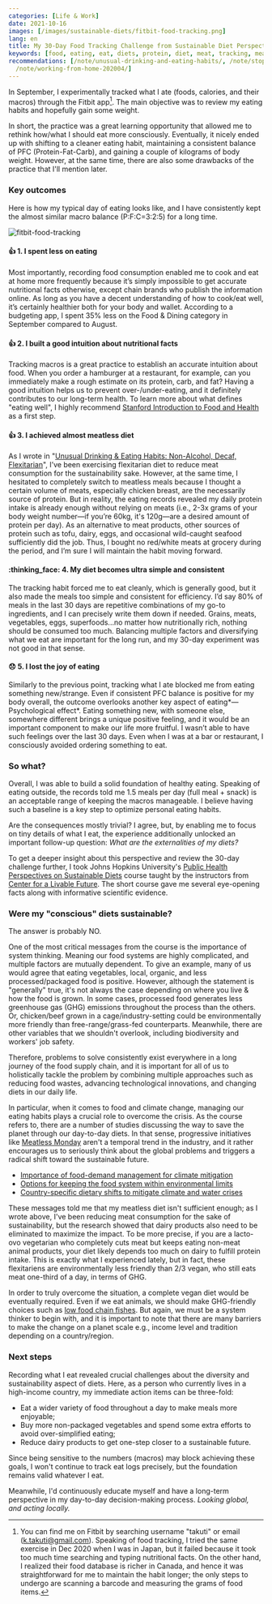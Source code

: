 ```yaml
---
categories: [Life & Work]
date: 2021-10-16
images: [/images/sustainable-diets/fitbit-food-tracking.png]
lang: en
title: My 30-Day Food Tracking Challenge from Sustainable Diet Perspective
keywords: [food, eating, eat, diets, protein, diet, meat, tracking, meals, day]
recommendations: [/note/unusual-drinking-and-eating-habits/, /note/stop-drinking-alone/,
  /note/working-from-home-202004/]
---
```

 
In September, I experimentally tracked what I ate (foods, calories, and their macros) through the Fitbit app[^1]. The main objective was to review my eating habits and hopefully gain some weight.
 
In short, the practice was a great learning opportunity that allowed me to rethink how/what I should eat more consciously. Eventually, it nicely ended up with shifting to a cleaner eating habit, maintaining a consistent balance of PFC (Protein-Fat-Carb), and gaining a couple of kilograms of body weight. However, at the same time, there are also some drawbacks of the practice that I'll mention later.
 
### Key outcomes
 
Here is how my typical day of eating looks like, and I have consistently kept the almost similar macro balance (P:F:C=3:2:5) for a long time.
 
![fitbit-food-tracking](/images/sustainable-diets/fitbit-food-tracking.png)
 
#### :+1: 1. I spent less on eating
 
Most importantly, recording food consumption enabled me to cook and eat at home more frequently because it’s simply impossible to get accurate nutritional facts otherwise, except chain brands who publish the information online. As long as you have a decent understanding of how to cook/eat well, it’s certainly healthier both for your body and wallet. According to a budgeting app, I spent 35% less on the Food & Dining category in September compared to August.
 
#### :+1: 2. I built a good intuition about nutritional facts
 
Tracking macros is a great practice to establish an accurate intuition about food. When you order a hamburger at a restaurant, for example, can you immediately make a rough estimate on its protein, carb, and fat? Having a good intuition helps us to prevent over-/under-eating, and it definitely contributes to our long-term health. To learn more about what defines "eating well", I highly recommend [Stanford Introduction to Food and Health](https://www.coursera.org/learn/food-and-health) as a first step.
 
#### :+1: 3. I achieved almost meatless diet
 
As I wrote in "[Unusual Drinking & Eating Habits: Non-Alcohol, Decaf, Flexitarian](/note/unusual-drinking-and-eating-habits/)", I’ve been exercising flexitarian diet to reduce meat consumption for the sustainability sake. However, at the same time, I hesitated to completely switch to meatless meals because I thought a certain volume of meats, especially chicken breast, are the necessarily source of protein. But in reality, the eating records revealed my daily protein intake is already enough without relying on meats (i.e., 2-3x grams of your body weight number&mdash;if you’re 60kg, it's 120g&mdash;are a desired amount of protein per day). As an alternative to meat products, other sources of protein such as tofu, dairy, eggs, and occasional wild-caught seafood sufficiently did the job. Thus, I bought no red/white meats at grocery during the period, and I’m sure I will maintain the habit moving forward.
 
#### :thinking_face: 4. My diet becomes ultra simple and consistent
 
The tracking habit forced me to eat cleanly, which is generally good, but it also made the meals too simple and consistent for efficiency. I’d say 80% of meals in the last 30 days are repetitive combinations of my go-to ingredients, and I can precisely write them down if needed. Grains, meats, vegetables, eggs, superfoods...no matter how nutritionally rich, nothing should be consumed too much. Balancing multiple factors and diversifying what we eat are important for the long run, and my 30-day experiment was not good in that sense.
 
#### :disappointed: 5. I lost the joy of eating
 
Similarly to the previous point, tracking what I ate blocked me from eating something new/strange. Even if consistent PFC balance is positive for my body overall, the outcome overlooks another key aspect of eating*&mdash;Psychological effect*. Eating something new, with someone else, somewhere different brings a unique positive feeling, and it would be an important component to make our life more fruitful. I wasn’t able to have such feelings over the last 30 days. Even when I was at a bar or restaurant, I consciously avoided ordering something to eat.
 
### So what?
 
Overall, I was able to build a solid foundation of healthy eating. Speaking of eating outside, the records told me 1.5 meals per day (full meal + snack) is an acceptable range of keeping the macros manageable. I believe having such a baseline is a key step to optimize personal eating habits.
 
Are the consequences mostly trivial? I agree, but, by enabling me to focus on tiny details of what I eat, the experience additionally unlocked an important follow-up question: *What are the externalities of my diets?*
 
To get a deeper insight about this perspective and review the 30-day challenge further, I took Johns Hopkins University's [Public Health Perspectives on Sustainable Diets](https://www.coursera.org/learn/sustainable-diets) course taught by the instructors from [Center for a Livable Future](https://clf.jhsph.edu/). The short course gave me several eye-opening facts along with informative scientific evidence.
 
### Were my "conscious" diets sustainable?
 
The answer is probably NO.
 
One of the most critical messages from the course is the importance of system thinking. Meaning our food systems are highly complicated, and multiple factors are mutually dependent. To give an example, many of us would agree that eating vegetables, local, organic, and less processed/packaged food is positive. However, although the statement is "generally" true, it's not always the case depending on where you live & how the food is grown. In some cases, processed food generates less greenhouse gas (GHG) emissions throughout the process than the others. Or, chicken/beef grown in a cage/industry-setting could be environmentally more friendly than free-range/grass-fed counterparts. Meanwhile, there are other variables that we shouldn't overlook, including biodiversity and workers' job safety.
 
Therefore, problems to solve consistently exist everywhere in a long journey of the food supply chain, and it is important for all of us to holistically tackle the problem by combining multiple approaches such as reducing food wastes, advancing technological innovations, and changing diets in our daily life.
 
In particular, when it comes to food and climate change, managing our eating habits plays a crucial role to overcome the crisis. As the course refers to, there are a number of studies discussing the way to save the planet through our day-to-day diets. In that sense, progressive initiatives like [Meatless Monday](https://www.mondaycampaigns.org/meatless-monday) aren't a temporal trend in the industry, and it rather encourages us to seriously think about the global problems and triggers a radical shift toward the sustainable future.
 
- [Importance of food-demand management for climate mitigation](https://www.nature.com/articles/nclimate2353)
- [Options for keeping the food system within environmental limits](https://www.nature.com/articles/s41586-018-0594-0)
- [Country-specific dietary shifts to mitigate climate and water crises](https://clf.jhsph.edu/publications/country-specific-dietary-shifts-mitigate-climate-and-water-crises)
 
These messages told me that my meatless diet isn't sufficient enough; as I wrote above, I've been reducing meat consumption for the sake of sustainability, but the research showed that dairy products also need to be eliminated to maximize the impact. To be more precise, if you are a lacto-ovo vegetarian who completely cuts meat but keeps eating non-meat animal products, your diet likely depends too much on dairy to fulfill protein intake. This is exactly what I experienced lately, but in fact, these flexitariens are environmentally less friendly than 2/3 vegan, who still eats meat one-third of a day, in terms of GHG.
 
In order to truly overcome the situation, a complete vegan diet would be eventually required. Even if we eat animals, we should make GHG-friendly choices such as [low food chain fishes](https://well.blogs.nytimes.com/2009/07/15/choosing-sustainable-toxin-free-seafood/). But again, we must be a system thinker to begin with, and it is important to note that there are many barriers to make the change on a planet scale e.g., income level and tradition depending on a country/region.
 
### Next steps
 
Recording what I eat revealed crucial challenges about the diversity and sustainability aspect of diets. Here, as a person who currently lives in a high-income country, my immediate action items can be three-fold:
 
- Eat a wider variety of food throughout a day to make meals more enjoyable;
- Buy more non-packaged vegetables and spend some extra efforts to avoid over-simplified eating;
- Reduce dairy products to get one-step closer to a sustainable future.
 
Since being sensitive to the numbers (macros) may block achieving these goals, I won't continue to track eat logs precisely, but the foundation remains valid whatever I eat.
 
Meanwhile, I'd continuously educate myself and have a long-term perspective in my day-to-day decision-making process. *Looking global, and acting locally.*
 
[^1]: You can find me on Fitbit by searching username "takuti" or email (k.takuti@gmail.com). Speaking of food tracking, I tried the same exercise in Dec 2020 when I was in Japan, but it failed because it took too much time searching and typing nutritional facts. On the other hand, I realized their food database is richer in Canada, and hence it was straightforward for me to maintain the habit longer; the only steps to undergo are scanning a barcode and measuring the grams of food items.
 